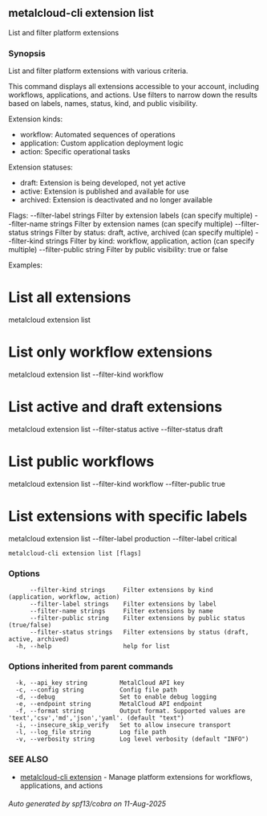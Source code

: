 ## metalcloud-cli extension list

List and filter platform extensions

### Synopsis

List and filter platform extensions with various criteria.

This command displays all extensions accessible to your account, including workflows,
applications, and actions. Use filters to narrow down the results based on labels,
names, status, kind, and public visibility.

Extension kinds:
- workflow: Automated sequences of operations
- application: Custom application deployment logic  
- action: Specific operational tasks

Extension statuses:
- draft: Extension is being developed, not yet active
- active: Extension is published and available for use
- archived: Extension is deactivated and no longer available

Flags:
  --filter-label strings    Filter by extension labels (can specify multiple)
  --filter-name strings     Filter by extension names (can specify multiple)
  --filter-status strings   Filter by status: draft, active, archived (can specify multiple)
  --filter-kind strings     Filter by kind: workflow, application, action (can specify multiple)
  --filter-public string    Filter by public visibility: true or false

Examples:
  # List all extensions
  metalcloud extension list
  
  # List only workflow extensions
  metalcloud extension list --filter-kind workflow
  
  # List active and draft extensions
  metalcloud extension list --filter-status active --filter-status draft
  
  # List public workflows
  metalcloud extension list --filter-kind workflow --filter-public true
  
  # List extensions with specific labels
  metalcloud extension list --filter-label production --filter-label critical

```
metalcloud-cli extension list [flags]
```

### Options

```
      --filter-kind strings     Filter extensions by kind (application, workflow, action)
      --filter-label strings    Filter extensions by label
      --filter-name strings     Filter extensions by name
      --filter-public string    Filter extensions by public status (true/false)
      --filter-status strings   Filter extensions by status (draft, active, archived)
  -h, --help                    help for list
```

### Options inherited from parent commands

```
  -k, --api_key string         MetalCloud API key
  -c, --config string          Config file path
  -d, --debug                  Set to enable debug logging
  -e, --endpoint string        MetalCloud API endpoint
  -f, --format string          Output format. Supported values are 'text','csv','md','json','yaml'. (default "text")
  -i, --insecure_skip_verify   Set to allow insecure transport
  -l, --log_file string        Log file path
  -v, --verbosity string       Log level verbosity (default "INFO")
```

### SEE ALSO

* [metalcloud-cli extension](metalcloud-cli_extension.md)	 - Manage platform extensions for workflows, applications, and actions

###### Auto generated by spf13/cobra on 11-Aug-2025
